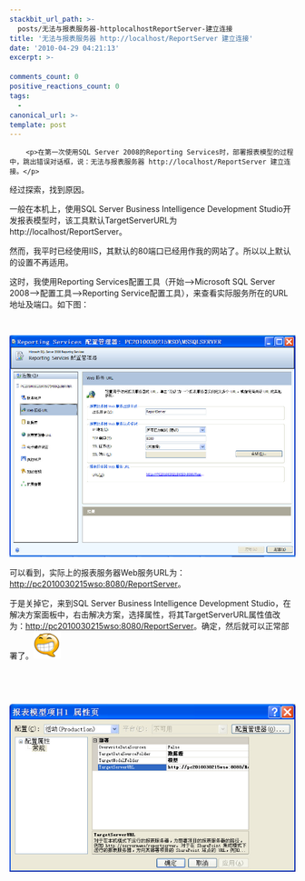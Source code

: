 ```yaml
---
stackbit_url_path: >-
  posts/无法与报表服务器-httplocalhostReportServer-建立连接
title: '无法与报表服务器 http://localhost/ReportServer 建立连接'
date: '2010-04-29 04:21:13'
excerpt: >-
  
comments_count: 0
positive_reactions_count: 0
tags: 
  - 
canonical_url: >-
template: post
---
```


        <p>在第一次使用SQL Server 2008的Reporting Services时，部署报表模型的过程中，跳出错误对话框，说：无法与报表服务器 http://localhost/ReportServer 建立连接。</p>
<p>经过探索，找到原因。</p>
<p>一般在本机上，使用SQL Server Business Intelligence Development Studio开发报表模型时，该工具默认TargetServerURL为 http://localhost/ReportServer。</p>
<p>然而，我平时已经使用IIS，其默认的80端口已经用作我的网站了。所以以上默认的设置不再适用。</p>
<p>这时，我使用Reporting Services配置工具（开始--&gt;Microsoft SQL Server 2008--&gt;配置工具--&gt;Reporting Service配置工具），来查看实际服务所在的URL地址及端口。如下图：</p>
<p>&nbsp;</p>
<p><img onload="ResizeImage(this,520)" src="https://raw.githubusercontent.com/Jeff-Tian/blogengine.net/master/Source/BlogEngine/BlogEngine.NET/App_Data/files/image_189.png" alt="" title=""></p>
<p>可以看到，实际上的报表服务器Web服务URL为：<a href="http://pc2010030215wso:8080/ReportServer">http://pc2010030215wso:8080/ReportServer</a>。</p>
<p>于是关掉它，来到SQL Server Business Intelligence Development Studio，在解决方案面板中，右击解决方案，选择属性，将其TargetServerURL属性值改为：<a href="http://pc2010030215wso:8080/ReportServer">http://pc2010030215wso:8080/ReportServer</a>。确定，然后就可以正常部署了。<img alt="" src="https://raw.githubusercontent.com/Jeff-Tian/blogengine.net/master/Source/BlogEngine/BlogEngine.NET/App_Data/files/image_190.png"></p>
<p>&nbsp;</p>
<p>&nbsp;</p>
<p><img onload="ResizeImage(this,520)" src="https://raw.githubusercontent.com/Jeff-Tian/blogengine.net/master/Source/BlogEngine/BlogEngine.NET/App_Data/files/image_191.png" alt="" title=""></p>
      